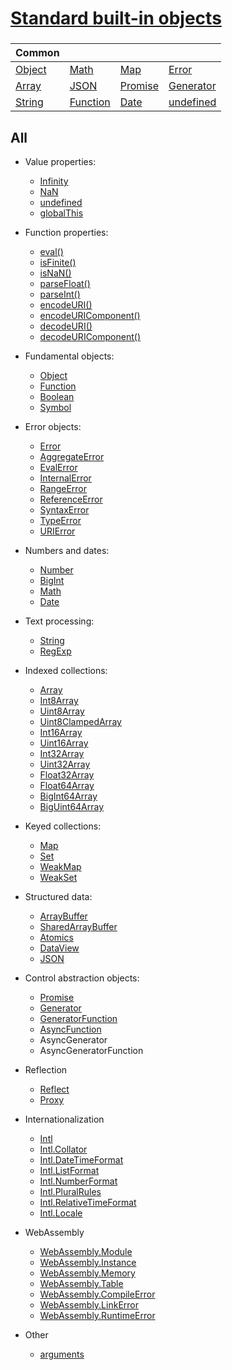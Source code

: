 # [Standard built-in objects](https://developer.mozilla.org/en-US/docs/Web/JavaScript/Reference/Global_Objects)

###

| Common                                                                                            |                                                                                                       |                                                                                                     |                                                                                                         |
| ------------------------------------------------------------------------------------------------- | ----------------------------------------------------------------------------------------------------- | --------------------------------------------------------------------------------------------------- | ------------------------------------------------------------------------------------------------------- |
| [Object](https://developer.mozilla.org/en-US/docs/Web/JavaScript/Reference/Global_Objects/Object) | [Math](https://developer.mozilla.org/en-US/docs/Web/JavaScript/Reference/Global_Objects/Math)         | [Map](https://developer.mozilla.org/en-US/docs/Web/JavaScript/Reference/Global_Objects/Map)         | [Error](https://developer.mozilla.org/en-US/docs/Web/JavaScript/Reference/Global_Objects/Error)         |
| [Array](https://developer.mozilla.org/en-US/docs/Web/JavaScript/Reference/Global_Objects/Array)   | [JSON](https://developer.mozilla.org/en-US/docs/Web/JavaScript/Reference/Global_Objects/JSON)         | [Promise](https://developer.mozilla.org/en-US/docs/Web/JavaScript/Reference/Global_Objects/Promise) | [Generator](https://developer.mozilla.org/en-US/docs/Web/JavaScript/Reference/Global_Objects/Generator) |
| [String](https://developer.mozilla.org/en-US/docs/Web/JavaScript/Reference/Global_Objects/String) | [Function](https://developer.mozilla.org/en-US/docs/Web/JavaScript/Reference/Global_Objects/Function) | [Date](https://developer.mozilla.org/en-US/docs/Web/JavaScript/Reference/Global_Objects/Date)       | [undefined](https://developer.mozilla.org/en-US/docs/Web/JavaScript/Reference/Global_Objects/undefined) |

## All

- Value properties:

  - [Infinity](https://developer.mozilla.org/en-US/docs/Web/JavaScript/Reference/Global_Objects/Infinity)
  - [NaN](https://developer.mozilla.org/en-US/docs/Web/JavaScript/Reference/Global_Objects/NaN)
  - [undefined](https://developer.mozilla.org/en-US/docs/Web/JavaScript/Reference/Global_Objects/undefined)
  - [globalThis](https://developer.mozilla.org/en-US/docs/Web/JavaScript/Reference/Global_Objects/globalThis)

- Function properties:

  - [eval()](https://developer.mozilla.org/en-US/docs/Web/JavaScript/Reference/Global_Objects/eval)
  - [isFinite()](https://developer.mozilla.org/en-US/docs/Web/JavaScript/Reference/Global_Objects/isFinite)
  - [isNaN()](https://developer.mozilla.org/en-US/docs/Web/JavaScript/Reference/Global_Objects/isNaN)
  - [parseFloat()](https://developer.mozilla.org/en-US/docs/Web/JavaScript/Reference/Global_Objects/parseFloat)
  - [parseInt()](https://developer.mozilla.org/en-US/docs/Web/JavaScript/Reference/Global_Objects/parseInt)
  - [encodeURI()](https://developer.mozilla.org/en-US/docs/Web/JavaScript/Reference/Global_Objects/encodeURI)
  - [encodeURIComponent()](https://developer.mozilla.org/en-US/docs/Web/JavaScript/Reference/Global_Objects/encodeURIComponent)
  - [decodeURI()](https://developer.mozilla.org/en-US/docs/Web/JavaScript/Reference/Global_Objects/decodeURI)
  - [decodeURIComponent()](https://developer.mozilla.org/en-US/docs/Web/JavaScript/Reference/Global_Objects/decodeURIComponent)

- Fundamental objects:

  - [Object](https://developer.mozilla.org/en-US/docs/Web/JavaScript/Reference/Global_Objects/Object)
  - [Function](https://developer.mozilla.org/en-US/docs/Web/JavaScript/Reference/Global_Objects/Function)
  - [Boolean](https://developer.mozilla.org/en-US/docs/Web/JavaScript/Reference/Global_Objects/Boolean)
  - [Symbol](https://developer.mozilla.org/en-US/docs/Web/JavaScript/Reference/Global_Objects/Symbol)

- Error objects:

  - [Error](https://developer.mozilla.org/en-US/docs/Web/JavaScript/Reference/Global_Objects/Error)
  - [AggregateError](https://developer.mozilla.org/en-US/docs/Web/JavaScript/Reference/Global_Objects/AggregateError)
  - [EvalError](https://developer.mozilla.org/en-US/docs/Web/JavaScript/Reference/Global_Objects/EvalError)
  - [InternalError](https://developer.mozilla.org/en-US/docs/Web/JavaScript/Reference/Global_Objects/InternalError)
  - [RangeError](https://developer.mozilla.org/en-US/docs/Web/JavaScript/Reference/Global_Objects/RangeError)
  - [ReferenceError](https://developer.mozilla.org/en-US/docs/Web/JavaScript/Reference/Global_Objects/ReferenceError)
  - [SyntaxError](https://developer.mozilla.org/en-US/docs/Web/JavaScript/Reference/Global_Objects/SyntaxError)
  - [TypeError](https://developer.mozilla.org/en-US/docs/Web/JavaScript/Reference/Global_Objects/TypeError)
  - [URIError](https://developer.mozilla.org/en-US/docs/Web/JavaScript/Reference/Global_Objects/URIError)

- Numbers and dates:

  - [Number](https://developer.mozilla.org/en-US/docs/Web/JavaScript/Reference/Global_Objects/Number)
  - [BigInt](https://developer.mozilla.org/en-US/docs/Web/JavaScript/Reference/Global_Objects/BigInt)
  - [Math](https://developer.mozilla.org/en-US/docs/Web/JavaScript/Reference/Global_Objects/Math)
  - [Date](https://developer.mozilla.org/en-US/docs/Web/JavaScript/Reference/Global_Objects/Date)

- Text processing:

  - [String](https://developer.mozilla.org/en-US/docs/Web/JavaScript/Reference/Global_Objects/String)
  - [RegExp](https://developer.mozilla.org/en-US/docs/Web/JavaScript/Reference/Global_Objects/RegExp)

- Indexed collections:
  - [Array](https://developer.mozilla.org/en-US/docs/Web/JavaScript/Reference/Global_Objects/Array)
  - [Int8Array](https://developer.mozilla.org/en-US/docs/Web/JavaScript/Reference/Global_Objects/Int8Array)
  - [Uint8Array](https://developer.mozilla.org/en-US/docs/Web/JavaScript/Reference/Global_Objects/Uint8Array)
  - [Uint8ClampedArray](https://developer.mozilla.org/en-US/docs/Web/JavaScript/Reference/Global_Objects/Uint8ClampedArray)
  - [Int16Array](https://developer.mozilla.org/en-US/docs/Web/JavaScript/Reference/Global_Objects/Int16Array)
  - [Uint16Array](https://developer.mozilla.org/en-US/docs/Web/JavaScript/Reference/Global_Objects/Uint16Array)
  - [Int32Array](https://developer.mozilla.org/en-US/docs/Web/JavaScript/Reference/Global_Objects/Int32Array)
  - [Uint32Array](https://developer.mozilla.org/en-US/docs/Web/JavaScript/Reference/Global_Objects/Uint32Array)
  - [Float32Array](https://developer.mozilla.org/en-US/docs/Web/JavaScript/Reference/Global_Objects/Float32Array)
  - [Float64Array](https://developer.mozilla.org/en-US/docs/Web/JavaScript/Reference/Global_Objects/Float64Array)
  - [BigInt64Array](https://developer.mozilla.org/en-US/docs/Web/JavaScript/Reference/Global_Objects/BigInt64Array)
  - [BigUint64Array](https://developer.mozilla.org/en-US/docs/Web/JavaScript/Reference/Global_Objects/BigUint64Array)
- Keyed collections:
  - [Map](https://developer.mozilla.org/en-US/docs/Web/JavaScript/Reference/Global_Objects/Map)
  - [Set](https://developer.mozilla.org/en-US/docs/Web/JavaScript/Reference/Global_Objects/Set)
  - [WeakMap](https://developer.mozilla.org/en-US/docs/Web/JavaScript/Reference/Global_Objects/WeakMap)
  - [WeakSet](https://developer.mozilla.org/en-US/docs/Web/JavaScript/Reference/Global_Objects/WeakSet)
- Structured data:
  - [ArrayBuffer](https://developer.mozilla.org/en-US/docs/Web/JavaScript/Reference/Global_Objects/ArrayBuffer)
  - [SharedArrayBuffer](https://developer.mozilla.org/en-US/docs/Web/JavaScript/Reference/Global_Objects/SharedArrayBuffer)
  - [Atomics](https://developer.mozilla.org/en-US/docs/Web/JavaScript/Reference/Global_Objects/Atomics)
  - [DataView](https://developer.mozilla.org/en-US/docs/Web/JavaScript/Reference/Global_Objects/DataView)
  - [JSON](https://developer.mozilla.org/en-US/docs/Web/JavaScript/Reference/Global_Objects/JSON)
- Control abstraction objects:
  - [Promise](https://developer.mozilla.org/en-US/docs/Web/JavaScript/Reference/Global_Objects/Promise)
  - [Generator](https://developer.mozilla.org/en-US/docs/Web/JavaScript/Reference/Global_Objects/Generator)
  - [GeneratorFunction](https://developer.mozilla.org/en-US/docs/Web/JavaScript/Reference/Global_Objects/GeneratorFunction)
  - [AsyncFunction](https://developer.mozilla.org/en-US/docs/Web/JavaScript/Reference/Global_Objects/AsyncFunction)
  - AsyncGenerator
  - AsyncGeneratorFunction
- Reflection
  - [Reflect](https://developer.mozilla.org/en-US/docs/Web/JavaScript/Reference/Global_Objects/Reflect)
  - [Proxy](https://developer.mozilla.org/en-US/docs/Web/JavaScript/Reference/Global_Objects/Proxy)
- Internationalization
  - [Intl](https://developer.mozilla.org/en-US/docs/Web/JavaScript/Reference/Global_Objects/Intl)
  - [Intl.Collator](https://developer.mozilla.org/en-US/docs/Web/JavaScript/Reference/Global_Objects/Intl/Collator)
  - [Intl.DateTimeFormat](https://developer.mozilla.org/en-US/docs/Web/JavaScript/Reference/Global_Objects/Intl/DateTimeFormat)
  - [Intl.ListFormat](https://developer.mozilla.org/en-US/docs/Web/JavaScript/Reference/Global_Objects/Intl/ListFormat)
  - [Intl.NumberFormat](https://developer.mozilla.org/en-US/docs/Web/JavaScript/Reference/Global_Objects/Intl/NumberFormat)
  - [Intl.PluralRules](https://developer.mozilla.org/en-US/docs/Web/JavaScript/Reference/Global_Objects/Intl/PluralRules)
  - [Intl.RelativeTimeFormat](https://developer.mozilla.org/en-US/docs/Web/JavaScript/Reference/Global_Objects/Intl/RelativeTimeFormat)
  - [Intl.Locale](https://developer.mozilla.org/en-US/docs/Web/JavaScript/Reference/Global_Objects//Intl/Locale)
- WebAssembly
  - [WebAssembly.Module](https://developer.mozilla.org/en-US/docs/Web/JavaScript/Reference/Global_Objects/WebAssembly)
  - [WebAssembly.Instance](https://developer.mozilla.org/en-US/docs/Web/JavaScript/Reference/Global_Objects/WebAssembly/Instance)
  - [WebAssembly.Memory](https://developer.mozilla.org/en-US/docs/Web/JavaScript/Reference/Global_Objects/WebAssembly/Memory)
  - [WebAssembly.Table](https://developer.mozilla.org/en-US/docs/Web/JavaScript/Reference/Global_Objects/WebAssembly/Table)
  - [WebAssembly.CompileError](https://developer.mozilla.org/en-US/docs/Web/JavaScript/Reference/Global_Objects/WebAssembly/CompileError)
  - [WebAssembly.LinkError](https://developer.mozilla.org/en-US/docs/Web/JavaScript/Reference/Global_Objects/WebAssembly/LinkError)
  - [WebAssembly.RuntimeError](https://developer.mozilla.org/en-US/docs/Web/JavaScript/Reference/Global_Objects/WebAssembly/RuntimeError)
- Other
  - [arguments](https://developer.mozilla.org/en-US/docs/Web/JavaScript/Reference/Global_Objects/arguments)
